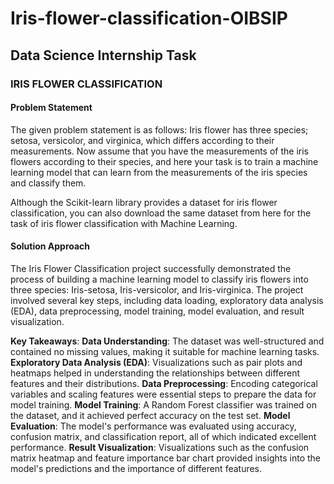 # **Iris-flower-classification-OIBSIP**
## **Data Science Internship Task**
### IRIS FLOWER CLASSIFICATION
#### **Problem Statement**

The given problem statement is as follows: Iris flower has three species; setosa, versicolor, and virginica, which differs according to their measurements. Now assume that you have the measurements of the iris flowers according to their species, and here your task is to train a machine learning model that can learn from the measurements of the iris species and classify them.

Although the Scikit-learn library provides a dataset for iris flower classification, you can also download the same dataset from here for the task of iris flower classification with Machine Learning.

#### **Solution Approach**

The Iris Flower Classification project successfully demonstrated the process of building a machine learning model to classify iris flowers into three species: Iris-setosa, Iris-versicolor, and Iris-virginica. The project involved several key steps, including data loading, exploratory data analysis (EDA), data preprocessing, model training, model evaluation, and result visualization.

**Key Takeaways**:
**Data Understanding**: The dataset was well-structured and contained no missing values, making it suitable for machine learning tasks.
**Exploratory Data Analysis (EDA)**: Visualizations such as pair plots and heatmaps helped in understanding the relationships between different features and their distributions.
**Data Preprocessing**: Encoding categorical variables and scaling features were essential steps to prepare the data for model training.
**Model Training**: A Random Forest classifier was trained on the dataset, and it achieved perfect accuracy on the test set.
**Model Evaluation**: The model's performance was evaluated using accuracy, confusion matrix, and classification report, all of which indicated excellent performance.
**Result Visualization**: Visualizations such as the confusion matrix heatmap and feature importance bar chart provided insights into the model's predictions and the importance of different features.
